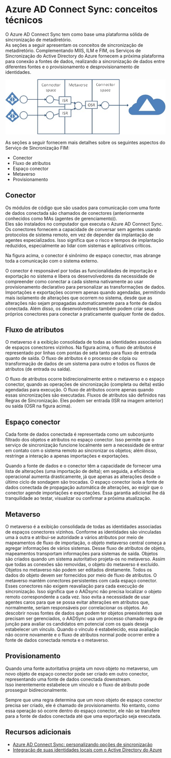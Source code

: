 <properties
	pageTitle="Azure AD Connect Sync: conceitos técnicos"
	description="Explica os conceitos técnicos do Azure AD Connect Sync."
	services="active-directory"
	documentationCenter=""
	authors="markusvi"
	manager="swadhwa"
	editor=""/>

<tags
	ms.service="active-directory"
	ms.workload="identity"
	ms.tgt_pltfrm="na"
	ms.devlang="na"
	ms.topic="article"
	ms.date="07/27/2015"
	ms.author="markusvi"/>


# Azure AD Connect Sync: conceitos técnicos

O Azure AD Connect Sync tem como base uma plataforma sólida de sincronização de metadiretório.<br> As seções a seguir apresentam os conceitos de sincronização de metadiretório. Complementando MIIS, ILM e FIM, os Serviços de Sincronização do Active Directory do Azure fornecem a próxima plataforma para conexão a fontes de dados, realizando a sincronização de dados entre diferentes fontes e o provisionamento e desprovisionamento de identidades.

![Conceitos técnicos][1]
 


As seções a seguir fornecem mais detalhes sobre os seguintes aspectos do Serviço de Sincronização FIM:

- Conector 
- Fluxo de atributos 
- Espaço conector 
- Metaverso 
- Provisionamento 

 




## Conector

Os módulos de código que são usados para comunicação com uma fonte de dados conectada são chamados de conectores (anteriormente conhecidos como MAs (agentes de gerenciamento)).<br> Eles são instalados no computador que executa o Azure AD Connect Sync. Os conectores fornecem a capacidade de conversar sem agentes usando protocolos de sistema remoto, em vez de depender da implantação de agentes especializados. Isso significa que o risco e tempos de implantação reduzidos, especialmente ao lidar com sistemas e aplicativos críticos.

Na figura acima, o conector é sinônimo de espaço conector, mas abrange toda a comunicação com o sistema externo.

O conector é responsável por todas as funcionalidades de importação e exportação no sistema e libera os desenvolvedores da necessidade de compreender como conectar a cada sistema nativamente ao usar provisionamento declarativo para personalizar as transformações de dados. Importações e exportações ocorrem apenas quando agendadas, permitindo mais isolamento de alterações que ocorrem no sistema, desde que as alterações não sejam propagadas automaticamente para a fonte de dados conectada. Além disso, os desenvolvedores também podem criar seus próprios conectores para conectar a praticamente qualquer fonte de dados.
 




## Fluxo de atributos

O metaverso é a exibição consolidada de todas as identidades associadas de espaços conectores vizinhos. Na figura acima, o fluxo de atributos é representado por linhas com pontas de seta tanto para fluxo de entrada quanto de saída. O fluxo de atributos é o processo de cópia ou transformação de dados de um sistema para outro e todos os fluxos de atributos (de entrada ou saída).

O fluxo de atributos ocorre bidirecionalmente entre o metaverso e o espaço conector, quando as operações de sincronização (completa ou delta) estão agendadas para execução. O fluxo de atributos ocorre apenas quando essas sincronizações são executadas. Fluxos de atributos são definidos nas Regras de Sincronização. Eles podem ser entrada (ISR na imagem anterior) ou saída (OSR na figura acima).
 

## Espaço conector

Cada fonte de dados conectada é representada como um subconjunto filtrado dos objetos e atributos no espaço conector. Isso permite que o serviço de sincronização funcione localmente sem a necessidade de entrar em contato com o sistema remoto ao sincronizar os objetos; além disso, restringe a interação a apenas importações e exportações.

Quando a fonte de dados e o conector têm a capacidade de fornecer uma lista de alterações (uma importação de delta); em seguida, a eficiência operacional aumenta drasticamente, já que apenas as alterações desde o último ciclo de sondagem são trocadas. O espaço conector isola a fonte de dados conectada de propagação automática de alterações, ao exigir que o conector agende importações e exportações. Essa garantia adicional lhe dá tranquilidade ao testar, visualizar ou confirmar a próxima atualização.
 




## Metaverso

O metaverso é a exibição consolidada de todas as identidades associadas de espaços conectores vizinhos. Conforme as identidades são vinculadas uma à outra e atribui-se autoridade a vários atributos por meio de mapeamentos de fluxo de importação, o objeto metaverso central começa a agregar informações de vários sistemas. Desse fluxo de atributos de objeto, mapeamentos transportam informações para sistemas de saída. Objetos são criados quando um sistema autoritativo projeta-os no metaverso. Assim que todas as conexões são removidas, o objeto do metaverso é excluído. Objetos no metaverso não podem ser editados diretamente. Todos os dados do objeto devem ser fornecidos por meio de fluxo de atributos. O metaverso mantém conectores persistentes com cada espaço conector. Esses conectores não exigem reavaliação para cada execução de sincronização. Isso significa que o AADsync não precisa localizar o objeto remoto correspondente a cada vez. Isso evita a necessidade de usar agentes caros para que se possa evitar alterações em atributos que, normalmente, seriam responsáveis por correlacionar os objetos. Ao descobrir novas fontes de dados que podem ter objetos preexistentes que precisam ser gerenciados, o AADSync usa um processo chamado regra de junção para avaliar os candidatos em potencial com os quais deseja estabelecer um vínculo. Quando o vínculo é estabelecido, essa avaliação não ocorre novamente e o fluxo de atributos normal pode ocorrer entre a fonte de dados conectada remota e o metaverso.
 




## Provisionamento

Quando uma fonte autoritativa projeta um novo objeto no metaverso, um novo objeto de espaço conector pode ser criado em outro conector, representando uma fonte de dados conectada downstream. <br> Isso inerentemente estabelece um vínculo e o fluxo de atributo pode prosseguir bidirecionalmente.

Sempre que uma regra determina que um novo objeto de espaço conector precisa ser criado, ele é chamado de provisionamento. No entanto, como essa operação só ocorre dentro do espaço conector, ele não se transfere para a fonte de dados conectada até que uma exportação seja executada.



## Recursos adicionais

* [Azure AD Connect Sync: personalizando opções de sincronização](active-directory-aadconnectsync-whatis.md)
* [Integração de suas identidades locais com o Active Directory do Azure](active-directory-aadconnect.md)
 
<!--Image references-->
[1]: ./media/active-directory-aadsync-technical-concepts/ic750598.png

<!---HONumber=August15_HO6-->